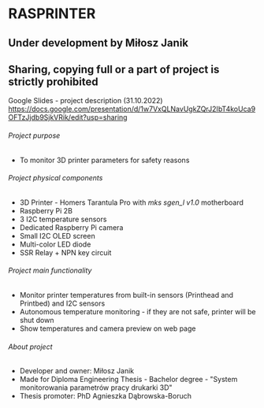 # RASPRINTER
## Under development by Miłosz Janik
## **Sharing, copying full or a part of project is strictly prohibited**
Google Slides - project description (31.10.2022) https://docs.google.com/presentation/d/1w7VxQLNavUgkZQrJ2IbT4koUca9OFTzJjdb9SjkVRik/edit?usp=sharing
###### Project purpose
- To monitor 3D printer parameters for safety reasons
###### Project physical components
- 3D Printer - Homers Tarantula Pro with *mks sgen_l v1.0* motherboard
- Raspberry Pi 2B
- 3 I2C temperature sensors
- Dedicated Raspberry Pi camera
- Small I2C OLED screen
- Multi-color LED diode
- SSR Relay + NPN key circuit
###### Project main functionality
- Monitor printer temperatures from built-in sensors (Printhead and Printbed) and I2C sensors
- Autonomous temperature monitoring - if they are not safe, printer will be shut down
- Show temperatures and camera preview on web page
###### About project
- Developer and owner: Miłosz Janik
- Made for Diploma Engineering Thesis - Bachelor degree - "System monitorowania parametrów pracy drukarki 3D"
- Thesis promoter: PhD Agnieszka Dąbrowska-Boruch
